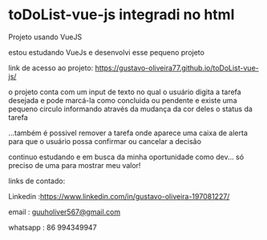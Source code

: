 # toDoList-vue-js integradi no html
 Projeto usando VueJS

estou estudando VueJs e desenvolvi esse pequeno projeto

link de acesso ao projeto: https://gustavo-oliveira77.github.io/toDoList-vue-js/

o projeto conta com um input de texto no qual o usuário digita a tarefa desejada e pode marcá-la como
concluida ou pendente e existe uma pequeno circulo informando através da mudança da cor deles o status da tarefa


...também é possivel remover a tarefa onde aparece uma caixa de alerta para que o usuário possa confirmar ou cancelar a decisão

continuo estudando e em busca da minha oportunidade como dev... só preciso de uma para mostrar meu valor!

links de contado:

Linkedin :https://www.linkedin.com/in/gustavo-oliveira-197081227/

email : guuholiver567@gmail.com

whatsapp : 86 994349947
 




